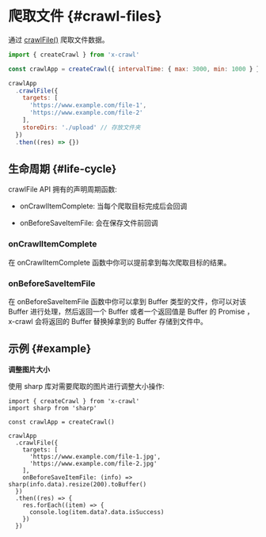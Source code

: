 # 爬取文件 {#crawl-files}

通过 [crawlFile()](/cn/api/crawl-file#crawlfile) 爬取文件数据。

```js
import { createCrawl } from 'x-crawl'

const crawlApp = createCrawl({ intervalTime: { max: 3000, min: 1000 } })

crawlApp
  .crawlFile({
    targets: [
      'https://www.example.com/file-1',
      'https://www.example.com/file-2'
    ],
    storeDirs: './upload' // 存放文件夹
  })
  .then((res) => {})
```

## 生命周期 {#life-cycle}

crawlFile API 拥有的声明周期函数:

- onCrawlItemComplete: 当每个爬取目标完成后会回调

- onBeforeSaveItemFile: 会在保存文件前回调

### onCrawlItemComplete

在 onCrawlItemComplete 函数中你可以提前拿到每次爬取目标的结果。

### onBeforeSaveItemFile

在 onBeforeSaveItemFile 函数中你可以拿到 Buffer 类型的文件，你可以对该 Buffer 进行处理，然后返回一个 Buffer 或者一个返回值是 Buffer 的 Promise ，x-crawl 会将返回的 Buffer 替换掉拿到的 Buffer 存储到文件中。

## 示例 {#example}

**调整图片大小**

使用 sharp 库对需要爬取的图片进行调整大小操作:

```js{12}
import { createCrawl } from 'x-crawl'
import sharp from 'sharp'

const crawlApp = createCrawl()

crawlApp
  .crawlFile({
    targets: [
      'https://www.example.com/file-1.jpg',
      'https://www.example.com/file-2.jpg'
    ],
    onBeforeSaveItemFile: (info) => sharp(info.data).resize(200).toBuffer()
  })
  .then((res) => {
    res.forEach((item) => {
      console.log(item.data?.data.isSuccess)
    })
  })
```

